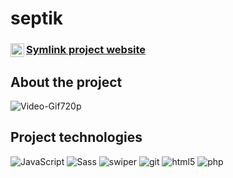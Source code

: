 # septik

<a href="https://cinemastar.herokuapp.com/">
  <div>
   <img align="left" alt="Cinema Stars" width="22px" src="https://i.ya-webdesign.com/images/internet-transparent-globe-8.png" />
   <h3><a href="https://solmyrik.github.io/septik/">Symlink project website</a></h3>
  </div>
</a>

## About the project

![Video-Gif720p](https://github.com/Solmyrik/septik/blob/main/git/%D0%A1%D0%B5%D0%BF%D1%82%D0%B8%D0%BA_-_Google_Chrome_2022-10-28_12-30-26.gif?raw=true)


## Project technologies

<p>
  <img alt="JavaScript" src="https://img.shields.io/badge/-JavaScript-ffff00?style=flat-square&logo=javascript&logoColor=black" />
  <img alt="Sass" src="https://img.shields.io/badge/-Sass-CC6699?style=flat-square&logo=sass&logoColor=white" />
  <img alt="swiper" src="https://img.shields.io/badge/-swiper-CC6699?style=flat-square&logo=swiper&logoColor=white" />
  <img alt="git" src="https://img.shields.io/badge/-Git-F05032?style=flat-square&logo=git&logoColor=white" />
  <img alt="html5" src="https://img.shields.io/badge/-HTML5-E34F26?style=flat-square&logo=html5&logoColor=white" />
  <img alt="php" src="https://img.shields.io/badge/-PHP-310062?style=flat-square&logo=php&logoColor=white" />
  
</p>
